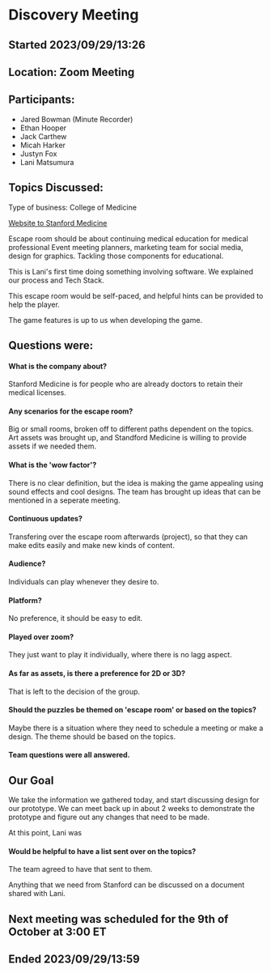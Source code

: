 # Discovery Meeting

## Started 2023/09/29/13:26

## Location: Zoom Meeting

## Participants:
- Jared Bowman (Minute Recorder)
- Ethan Hooper
- Jack Carthew
- Micah Harker
- Justyn Fox
- Lani Matsumura

## Topics Discussed:

Type of business: College of Medicine

[Website to Stanford Medicine](https://med.stanford.edu/cme.html)

Escape room should be about continuing medical education for medical professional Event meeting planners, marketing team for social media, design for graphics. Tackling those components for educational.

This is Lani's first time doing something involving software. We explained our process and Tech Stack.

This escape room would be self-paced, and helpful hints can be provided to help the player.

The game features is up to us when developing the game.

## Questions were:

#### What is the company about?
Stanford Medicine is for people who are already doctors to retain their medical licenses.

#### Any scenarios for the escape room?
Big or small rooms, broken off to different paths dependent on the topics.
Art assets was brought up, and Standford Medicine is willing to provide assets if we needed them.

#### What is the 'wow factor'?
There is no clear definition, but the idea is making the game appealing using sound effects and cool designs. The team has brought up ideas that can be mentioned in a seperate meeting.

#### Continuous updates?
Transfering over the escape room afterwards (project), so that they can make edits easily and make new kinds of content. 

#### Audience?
Individuals can play whenever they desire to.

#### Platform?
No preference, it should be easy to edit.

#### Played over zoom?
They just want to play it individually, where there is no lagg aspect.

#### As far as assets, is there a preference for 2D or 3D?
That is left to the decision of the group.

#### Should the puzzles be themed on 'escape room' or based on the topics?
Maybe there is a situation where they need to schedule a meeting or make a design. The theme should be based on the topics.

#### Team questions were all answered.


## Our Goal
We take the information we gathered today, and start discussing design for our prototype. We can meet back up in about 2 weeks to demonstrate the prototype and figure out any changes that need to be made.

At this point, Lani was

#### Would be helpful to have a list sent over on the topics?
The team agreed to have that sent to them.

Anything that we need from Stanford can be discussed on a document shared with Lani.

## Next meeting was scheduled for the 9th of October at 3:00 ET

## Ended 2023/09/29/13:59
